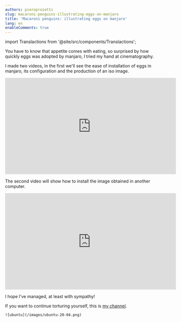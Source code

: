 ```yaml
---
authors: pieroproietti
slug: macaroni-penguins-illustrating-eggs-on-manjaro
title: 'Macaroni penguins: illustrating eggs on manjaro'
lang: en
enableComments: true
---
```

import Translactions from '@site/src/components/Translactions';

<Translactions />

You have to know that appetite comes with eating, so surprised by how quickly eggs was adopted by manjaro, I tried my hand at cinematography.

I made two videos, in the first we'll see the ease of installation of eggs in manjaro, its configuration and the production of an iso image.

<iframe width="560" height="315" src="https://www.youtube.com/embed/TdbuA_kcyd4" title="YouTube video player" frameborder="0" allow="accelerometer; autoplay; clipboard-write; encrypted-media; gyroscope; picture-in-picture; web-share" allowfullscreen></iframe>

The second video will show how to install the image obtained in another computer.

<iframe width="560" height="315" src="https://www.youtube.com/embed/QY0oQcgIsKY" title="YouTube video player" frameborder="0" allow="accelerometer; autoplay; clipboard-write; encrypted-media; gyroscope; picture-in-picture; web-share" allowfullscreen></iframe>

I hope I've managed, at least with sympathy!

If you want to continue torturing yourself, this is [my channel](https://www.youtube.com/channel/UCWUYEEaaWJYnKF1OQTah5IA).

```
![ubuntu](/images/ubuntu-20-04.png) 
```




